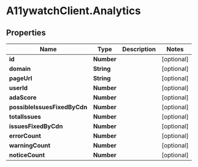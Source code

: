 # A11ywatchClient.Analytics

## Properties

Name | Type | Description | Notes
------------ | ------------- | ------------- | -------------
**id** | **Number** |  | [optional] 
**domain** | **String** |  | [optional] 
**pageUrl** | **String** |  | [optional] 
**userId** | **Number** |  | [optional] 
**adaScore** | **Number** |  | [optional] 
**possibleIssuesFixedByCdn** | **Number** |  | [optional] 
**totalIssues** | **Number** |  | [optional] 
**issuesFixedByCdn** | **Number** |  | [optional] 
**errorCount** | **Number** |  | [optional] 
**warningCount** | **Number** |  | [optional] 
**noticeCount** | **Number** |  | [optional] 


